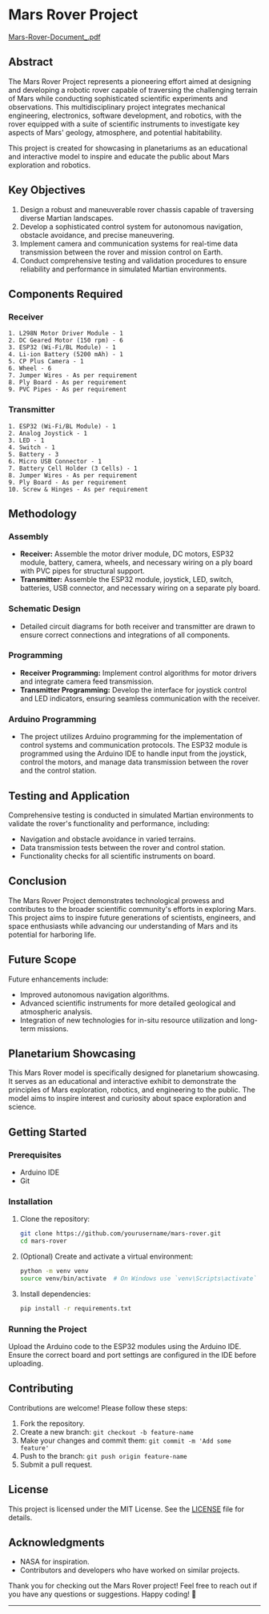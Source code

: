 # Mars Rover Project

[Mars-Rover-Document_.pdf](https://github.com/codingadventure0/Rover-using-esp32/files/15357546/Mars-Rover-Document_.pdf)

## Abstract

The Mars Rover Project represents a pioneering effort aimed at designing and developing a robotic rover capable of traversing the challenging terrain of Mars while conducting sophisticated scientific experiments and observations. This multidisciplinary project integrates mechanical engineering, electronics, software development, and robotics, with the rover equipped with a suite of scientific instruments to investigate key aspects of Mars' geology, atmosphere, and potential habitability.

This project is created for showcasing in planetariums as an educational and interactive model to inspire and educate the public about Mars exploration and robotics.

## Key Objectives

1. Design a robust and maneuverable rover chassis capable of traversing diverse Martian landscapes.
2. Develop a sophisticated control system for autonomous navigation, obstacle avoidance, and precise maneuvering.
3. Implement camera and communication systems for real-time data transmission between the rover and mission control on Earth.
4. Conduct comprehensive testing and validation procedures to ensure reliability and performance in simulated Martian environments.

## Components Required

### Receiver
```
1. L298N Motor Driver Module - 1
2. DC Geared Motor (150 rpm) - 6
3. ESP32 (Wi-Fi/BL Module) - 1
4. Li-ion Battery (5200 mAh) - 1
5. CP Plus Camera - 1
6. Wheel - 6
7. Jumper Wires - As per requirement
8. Ply Board - As per requirement
9. PVC Pipes - As per requirement
```

### Transmitter
```
1. ESP32 (Wi-Fi/BL Module) - 1
2. Analog Joystick - 1
3. LED - 1
4. Switch - 1
5. Battery - 3
6. Micro USB Connector - 1
7. Battery Cell Holder (3 Cells) - 1
8. Jumper Wires - As per requirement
9. Ply Board - As per requirement
10. Screw & Hinges - As per requirement
```

## Methodology

### Assembly
- **Receiver:** Assemble the motor driver module, DC motors, ESP32 module, battery, camera, wheels, and necessary wiring on a ply board with PVC pipes for structural support.
- **Transmitter:** Assemble the ESP32 module, joystick, LED, switch, batteries, USB connector, and necessary wiring on a separate ply board.

### Schematic Design
- Detailed circuit diagrams for both receiver and transmitter are drawn to ensure correct connections and integrations of all components.

### Programming
- **Receiver Programming:** Implement control algorithms for motor drivers and integrate camera feed transmission.
- **Transmitter Programming:** Develop the interface for joystick control and LED indicators, ensuring seamless communication with the receiver.

### Arduino Programming
- The project utilizes Arduino programming for the implementation of control systems and communication protocols. The ESP32 module is programmed using the Arduino IDE to handle input from the joystick, control the motors, and manage data transmission between the rover and the control station.

## Testing and Application

Comprehensive testing is conducted in simulated Martian environments to validate the rover's functionality and performance, including:
- Navigation and obstacle avoidance in varied terrains.
- Data transmission tests between the rover and control station.
- Functionality checks for all scientific instruments on board.

## Conclusion

The Mars Rover Project demonstrates technological prowess and contributes to the broader scientific community's efforts in exploring Mars. This project aims to inspire future generations of scientists, engineers, and space enthusiasts while advancing our understanding of Mars and its potential for harboring life.

## Future Scope

Future enhancements include:
- Improved autonomous navigation algorithms.
- Advanced scientific instruments for more detailed geological and atmospheric analysis.
- Integration of new technologies for in-situ resource utilization and long-term missions.

## Planetarium Showcasing

This Mars Rover model is specifically designed for planetarium showcasing. It serves as an educational and interactive exhibit to demonstrate the principles of Mars exploration, robotics, and engineering to the public. The model aims to inspire interest and curiosity about space exploration and science.

## Getting Started

### Prerequisites

- Arduino IDE
- Git

### Installation

1. Clone the repository:
    ```bash
    git clone https://github.com/yourusername/mars-rover.git
    cd mars-rover
    ```

2. (Optional) Create and activate a virtual environment:
    ```bash
    python -m venv venv
    source venv/bin/activate  # On Windows use `venv\Scripts\activate`
    ```

3. Install dependencies:
    ```bash
    pip install -r requirements.txt
    ```

### Running the Project

Upload the Arduino code to the ESP32 modules using the Arduino IDE. Ensure the correct board and port settings are configured in the IDE before uploading.

## Contributing

Contributions are welcome! Please follow these steps:

1. Fork the repository.
2. Create a new branch: `git checkout -b feature-name`
3. Make your changes and commit them: `git commit -m 'Add some feature'`
4. Push to the branch: `git push origin feature-name`
5. Submit a pull request.

## License

This project is licensed under the MIT License. See the [LICENSE](LICENSE) file for details.

## Acknowledgments

- NASA for inspiration.
- Contributors and developers who have worked on similar projects.

Thank you for checking out the Mars Rover project! Feel free to reach out if you have any questions or suggestions. Happy coding! 🚀

---
